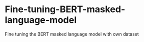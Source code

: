 # Fine-tuning-BERT-masked-language-model
Fine tuning the BERT masked language model with own dataset
